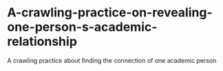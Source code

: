 # A-crawling-practice-on-revealing-one-person-s-academic-relationship
A crawling practice about finding the connection of one academic person
